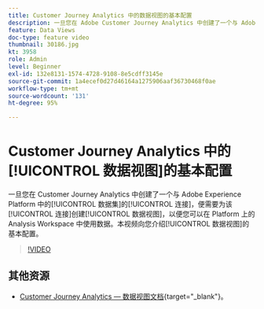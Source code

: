 ```yaml
---
title: Customer Journey Analytics 中的数据视图的基本配置
description: 一旦您在 Adobe Customer Journey Analytics 中创建了一个与 Adobe Experience Platform 中的数据集的连接，便需要为该连接创建数据视图，以便您可以在 Platform 上的 Analysis Workspace 中使用数据。本视频向您介绍数据视图的基本配置。
feature: Data Views
doc-type: feature video
thumbnail: 30186.jpg
kt: 3958
role: Admin
level: Beginner
exl-id: 132e8131-1574-4728-9108-8e5cdff3145e
source-git-commit: 1a4ecef0d27d46164a1275906aaf36730468f0ae
workflow-type: tm+mt
source-wordcount: '131'
ht-degree: 95%

---
```


# Customer Journey Analytics 中的[!UICONTROL 数据视图]的基本配置

一旦您在 Customer Journey Analytics 中创建了一个与 Adobe Experience Platform 中的[!UICONTROL 数据集]的[!UICONTROL 连接]，便需要为该[!UICONTROL 连接]创建[!UICONTROL 数据视图]，以便您可以在 Platform 上的 Analysis Workspace 中使用数据。本视频向您介绍[!UICONTROL 数据视图]的基本配置。

>[!VIDEO](https://video.tv.adobe.com/v/3412368/?captions=chi_hans&quality=12&enable10seconds=on&speedcontrol=on)

## 其他资源

* [Customer Journey Analytics — 数据视图文档](https://experienceleague.adobe.com/docs/analytics-platform/using/cja-dataviews/create-dataview.html?lang=zh-Hans){target="_blank"}。

